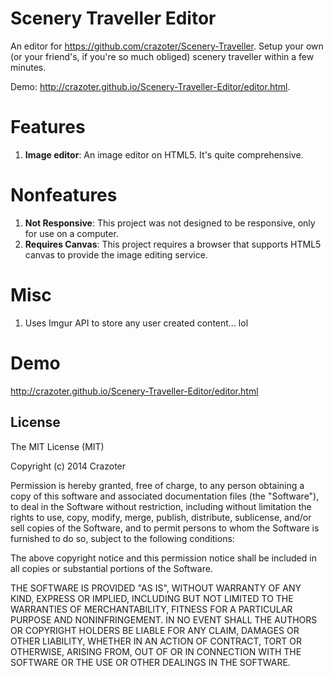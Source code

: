 # Scenery Traveller Editor
An editor for https://github.com/crazoter/Scenery-Traveller. Setup your own (or your friend's, if you're so much obliged) scenery traveller within a few minutes.

Demo:
http://crazoter.github.io/Scenery-Traveller-Editor/editor.html.

# Features
1. **Image editor**: An image editor on HTML5. It's quite comprehensive.

# Nonfeatures
1. **Not Responsive**: This project was not designed to be responsive, only for use on a computer.
2. **Requires Canvas**: This project requires a browser that supports HTML5 canvas to provide the image editing service.

# Misc
1. Uses Imgur API to store any user created content... lol

# Demo
http://crazoter.github.io/Scenery-Traveller-Editor/editor.html

License
-----------------------
The MIT License (MIT)

Copyright (c) 2014 Crazoter

Permission is hereby granted, free of charge, to any person obtaining a copy of this software and associated documentation files (the "Software"), to deal in the Software without restriction, including without limitation the rights to use, copy, modify, merge, publish, distribute, sublicense, and/or sell copies of the Software, and to permit persons to whom the Software is furnished to do so, subject to the following conditions:

The above copyright notice and this permission notice shall be included in all copies or substantial portions of the Software.

THE SOFTWARE IS PROVIDED "AS IS", WITHOUT WARRANTY OF ANY KIND, EXPRESS OR IMPLIED, INCLUDING BUT NOT LIMITED TO THE WARRANTIES OF MERCHANTABILITY, FITNESS FOR A PARTICULAR PURPOSE AND NONINFRINGEMENT. IN NO EVENT SHALL THE AUTHORS OR COPYRIGHT HOLDERS BE LIABLE FOR ANY CLAIM, DAMAGES OR OTHER LIABILITY, WHETHER IN AN ACTION OF CONTRACT, TORT OR OTHERWISE, ARISING FROM, OUT OF OR IN CONNECTION WITH THE SOFTWARE OR THE USE OR OTHER DEALINGS IN THE SOFTWARE.